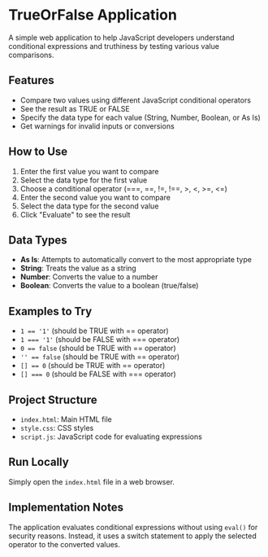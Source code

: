 # TrueOrFalse Application

A simple web application to help JavaScript developers understand conditional expressions and truthiness by testing various value comparisons.

## Features

- Compare two values using different JavaScript conditional operators
- See the result as TRUE or FALSE
- Specify the data type for each value (String, Number, Boolean, or As Is)
- Get warnings for invalid inputs or conversions

## How to Use

1. Enter the first value you want to compare
2. Select the data type for the first value
3. Choose a conditional operator (===, ==, !=, !==, >, <, >=, <=)
4. Enter the second value you want to compare
5. Select the data type for the second value
6. Click "Evaluate" to see the result

## Data Types

- **As Is**: Attempts to automatically convert to the most appropriate type
- **String**: Treats the value as a string
- **Number**: Converts the value to a number
- **Boolean**: Converts the value to a boolean (true/false)

## Examples to Try

- `1 == '1'` (should be TRUE with == operator)
- `1 === '1'` (should be FALSE with === operator)
- `0 == false` (should be TRUE with == operator)
- `'' == false` (should be TRUE with == operator)
- `[] == 0` (should be TRUE with == operator)
- `[] === 0` (should be FALSE with === operator)

## Project Structure

- `index.html`: Main HTML file
- `style.css`: CSS styles
- `script.js`: JavaScript code for evaluating expressions

## Run Locally

Simply open the `index.html` file in a web browser.

## Implementation Notes

The application evaluates conditional expressions without using `eval()` for security reasons. Instead, it uses a switch statement to apply the selected operator to the converted values. 